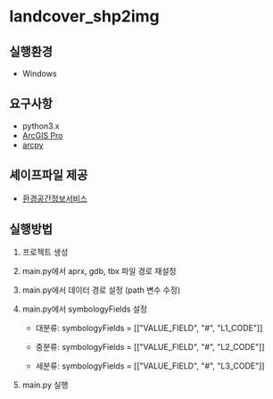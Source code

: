 # landcover_shp2img
## 실행환경

* Windows

  

## 요구사항

* python3.x
* [ArcGIS Pro](https://pro.arcgis.com/en/pro-app/get-started/install-and-sign-in-to-arcgis-pro.htm)
* [arcpy](https://pro.arcgis.com/en/pro-app/arcpy/get-started/installing-python-for-arcgis-pro.htm)



## 셰이프파일 제공

* [환경공간정보서비스](https://egis.me.go.kr/main.do)

  

## 실행방법

1.  프로젝트 생성

2.  main.py에서 aprx, gdb, tbx 파일 경로 재설정

3.  main.py에서 데이터 경로 설정 (path 변수 수정)

4.  main.py에서 symbologyFields 설정

    * 대분류: symbologyFields = [["VALUE_FIELD", "#", "L1_CODE"]]

    * 중분류: symbologyFields = [["VALUE_FIELD", "#", "L2_CODE"]]
    * 세분류: symbologyFields = [["VALUE_FIELD", "#", "L3_CODE"]]
5.  main.py 실행


